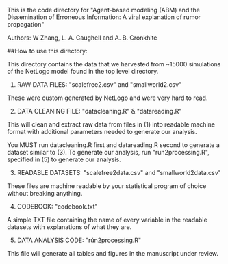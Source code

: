 This is the code directory for "Agent-based modeling (ABM) and the Dissemination of Erroneous Information: A viral explanation of rumor propagation" 

Authors: W Zhang, L. A. Caughell and A. B. Cronkhite

##How to use this directory:

This directory contains the data that we harvested from ~15000 simulations of the NetLogo model found in the top level directory.

1. RAW DATA FILES: "scalefree2.csv" and "smallworld2.csv"
	
These were custom generated by NetLogo and were very hard to read.

2. DATA CLEANING FILE: "datacleaning.R" & "datareading.R"
	
This will clean and extract raw data from files in (1) into readable machine format with additional parameters needed to generate our analysis.

You MUST run datacleaning.R first and datareading.R second to generate a dataset similar to (3). To generate our analysis, run "run2processing.R", specified in (5) to generate our analysis.
	
3. READABLE DATASETS: "scalefree2data.csv" and "smallworld2data.csv"
	
These files are machine readable by your statistical program of choice without breaking anything.
	
4. CODEBOOK: "codebook.txt"

A simple TXT file containing the name of every variable in the readable datasets with explanations of what they are.

5. DATA ANALYSIS CODE: "rún2processing.R"
	
This file will generate all tables and figures in the manuscript under review. 
